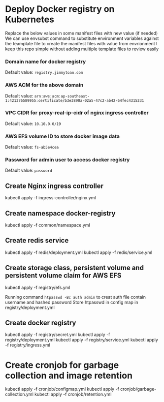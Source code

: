 # Deploy Docker registry on Kubernetes


Replace the below values in some manifest files with new value (if needed)
We can use envsubst command to substitute environment variables against the teamplate file to create the manifest files with value from envrionment
I keep this repo simple without adding multiple template files to review easily

### Domain name for docker registry 
Default value: `registry.jimmytoan.com`

### AWS ACM for the above domain
Default value: `arn:aws:acm:ap-southeast-1:421376589955:certificate/b3e3890a-02a5-47c2-ab42-64fec4315231`

### VPC CIDR for proxy-real-ip-cidr of nginx ingress controller
Default value: `10.10.0.0/19`

### AWS EFS volume ID to store docker image data
Default value: `fs-ab5e4cea `

### Password for admin user to access docker registry
Default value: `password`

## Create Nginx ingress controller
kubectl apply -f ingress-controller/nginx.yml

## Create namespace docker-registry
kubectl apply -f common/namespace.yml

## Create redis service
kubectl apply -f redis/deployment.yml
kubectl apply -f redis/service.yml

## Create storage class, persistent volume and persistent volume claim for AWS EFS
kubectl apply -f registry/efs.yml

Running command `htpasswd -Bc auth admin` to creat auth file contain username and hashed password
Store htpasswd in config map in registry/deployment.yml

## Create docker registry
kubectl apply -f registry/secret.yml
kubectl apply -f registry/deployment.yml
kubectl apply -f registry/service.yml
kubectl apply -f registry/ingress.yml

# Create cronjob for garbage collection and image retention
kubectl apply -f cronjob/configmap.yml
kubectl apply -f cronjob/garbage-collection.yml
kubectl apply -f cronjob/retention.yml

